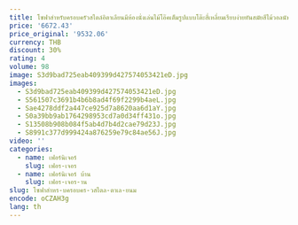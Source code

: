```yaml
---
title: โซฟาสำหรับครอบครัวสไตล์อิตาเลียนมีห้องนั่งเล่นไม้โอ๊คเต็มรูปแบบโต๊ะสี่เหลี่ยมเรียบง่ายทันสมัยสีไม้วอลนัทผ้าปูโต๊ะลายไม้ทึบ
price: '6672.43'
price_original: '9532.06'
currency: THB
discount: 30%
rating: 4
volume: 98
image: S3d9bad725eab409399d427574053421eD.jpg
images:
  - S3d9bad725eab409399d427574053421eD.jpg
  - S561507c3691b4b6b8ad4f69f2299b4aeL.jpg
  - Sae4278ddf2a447ce925d7a8620aa6d1aY.jpg
  - S0a39bb9ab1764298953cd7a0d34ff431o.jpg
  - S13508b908b084f5ab4d7b4d2cae79d23J.jpg
  - S8991c377d999424a876259e79c84ae56J.jpg
video: ''
categories:
  - name: เฟอร์นิเจอร์
    slug: เฟอร-เจอร
  - name: เฟอร์นิเจอร์ บ้าน
    slug: เฟอร-เจอร-าน
slug: โซฟาสำหร-บครอบคร-วสไตล-ตาเล-ยนม
encode: oCZAH3g
lang: th
---
```

  